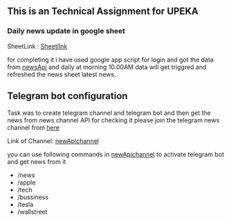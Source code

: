 
## This is an Technical Assignment for UPEKA

### Daily news update in google sheet

   SheetLink : [SheetlInk](https://docs.google.com/spreadsheets/d/1uJvbXYKJa4ZU8Xvcupn1lKgPAr07Oxkg70Dj2z2W_r8/edit?usp=sharing)
   
   for completing it i have used google app script for login and got the data from [newsApi](https://newsapi.org/) and daily at morning 10.00AM data will get triggred and refreshed the news sheet latest news. 

## Telegram bot configuration 

    
  Task was to create telegram channel and telegram bot and then get the news from news channel API for checking it please join the telegram news channel 
  from [here](https://t.me/newsApichannel)

  Link of Channel: [newApichannel](https://t.me/newsApichannel)

  you can use following commands in [newApichannel](https://t.me/newsApichannel) to activate telegram bot and get news from it 
    <ul>
        <li>/news</li>
        <li>/apple</li>
        <li>/tech</li>
        <li>/bussiness</li>
        <li>/tesla</li>
        <li>/wallstreet</li>
    </ul>


